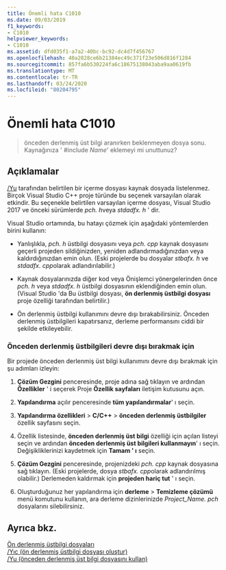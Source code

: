 ```yaml
---
title: Önemli hata C1010
ms.date: 09/03/2019
f1_keywords:
- C1010
helpviewer_keywords:
- C1010
ms.assetid: dfd035f1-a7a2-40bc-bc92-dc4d7f456767
ms.openlocfilehash: 40a2828ce6b21384ec49c371f23e506d816f1284
ms.sourcegitcommit: 857fa6b530224fa6c18675138043aba9aa0619fb
ms.translationtype: MT
ms.contentlocale: tr-TR
ms.lasthandoff: 03/24/2020
ms.locfileid: "80204795"
---
```

# <a name="fatal-error-c1010"></a>Önemli hata C1010

> önceden derlenmiş üst bilgi aranırken beklenmeyen dosya sonu. Kaynağınıza ' #include *Name*' eklemeyi mi unuttunuz?

## <a name="remarks"></a>Açıklamalar

[/Yu](../../build/reference/yu-use-precompiled-header-file.md) tarafından belirtilen bir içerme dosyası kaynak dosyada listelenmez. Birçok Visual Studio C++ proje türünde bu seçenek varsayılan olarak etkindir. Bu seçenekle belirtilen varsayılan içerme dosyası, Visual Studio 2017 ve önceki sürümlerde *pch. h*veya *stdadfx. h* ' dir.

Visual Studio ortamında, bu hatayı çözmek için aşağıdaki yöntemlerden birini kullanın:

- Yanlışlıkla, *pch. h* üstbilgi dosyasını veya *pch. cpp* kaynak dosyasını geçerli projeden sildiğinizden, yeniden adlandırmadığınızdan veya kaldırdığınızdan emin olun. (Eski projelerde bu dosyalar *stbafx. h* ve *stdadfx. cpp*olarak adlandırılabilir.)

- Kaynak dosyalarınızda diğer kod veya Önişlemci yönergelerinden önce *pch. h* veya *stdadfx. h* üstbilgi dosyasının eklendiğinden emin olun. (Visual Studio 'da Bu üstbilgi dosyası, **ön derlenmiş üstbilgi dosyası** proje özelliği tarafından belirtilir.)

- Ön derlenmiş üstbilgi kullanımını devre dışı bırakabilirsiniz. Önceden derlenmiş üstbilgileri kapatırsanız, derleme performansını ciddi bir şekilde etkileyebilir.

### <a name="to-turn-off-precompiled-headers"></a>Önceden derlenmiş üstbilgileri devre dışı bırakmak için

Bir projede önceden derlenmiş üst bilgi kullanımını devre dışı bırakmak için şu adımları izleyin:

1. **Çözüm Gezgini** penceresinde, proje adına sağ tıklayın ve ardından **Özellikler** ' i seçerek Proje **Özellik sayfaları** iletişim kutusunu açın.

1. **Yapılandırma** açılır penceresinde **tüm yapılandırmalar**' ı seçin.

1. **Yapılandırma özellikleri** > **C/C++**  > **önceden derlenmiş üstbilgiler** özellik sayfasını seçin.

1. Özellik listesinde, **önceden derlenmiş üst bilgi** özelliği için açılan listeyi seçin ve ardından **önceden derlenmiş üst bilgileri kullanmayın**' ı seçin. Değişikliklerinizi kaydetmek için **Tamam ' ı** seçin.

1. **Çözüm Gezgini** penceresinde, projenizdeki *pch. cpp* kaynak dosyasına sağ tıklayın. (Eski projelerde, dosya *stbafx. cpp*olarak adlandırılmış olabilir.) Derlemeden kaldırmak için **projeden hariç tut** ' ı seçin.

1. Oluşturduğunuz her yapılandırma için **derleme** > **Temizleme çözümü** menü komutunu kullanın, ara derleme dizinlerinizde *Project_Name. pch* dosyalarını silebilirsiniz.

## <a name="see-also"></a>Ayrıca bkz.

[Ön derlenmiş üstbilgi dosyaları](../../build/creating-precompiled-header-files.md)\
[/Yıc (ön derlenmiş üstbilgi dosyası oluştur)](../../build/reference/yc-create-precompiled-header-file.md)\
[/Yu (önceden derlenmiş üst bilgi dosyasını kullan)](../../build/reference/yu-use-precompiled-header-file.md)
